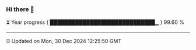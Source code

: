 ### Hi there 👋

⏳ Year progress { █████████████████████████████▁ } 99.60 %

---

⏰ Updated on Mon, 30 Dec 2024 12:25:50 GMT
